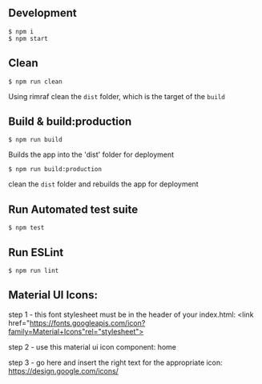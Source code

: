 ## Development
```
$ npm i
$ npm start
```
## Clean
```
$ npm run clean
```
Using rimraf clean the `dist` folder, which is the target of the `build`

## Build & build:production
```
$ npm run build
```
Builds the app into the 'dist' folder for deployment
```
$ npm run build:production
```
clean the `dist` folder and rebuilds the app for deployment

## Run Automated test suite
```
$ npm test
```

## Run ESLint
```
$ npm run lint
```

## Material UI Icons:

step 1 - this font stylesheet must be in the header of your index.html:
	  <link href="https://fonts.googleapis.com/icon?family=Material+Icons"rel="stylesheet">

step 2 - use this material ui icon component: <FontIcon className="material-icons">home</FontIcon>

step 3 - go here and insert the right text for the appropriate icon: https://design.google.com/icons/